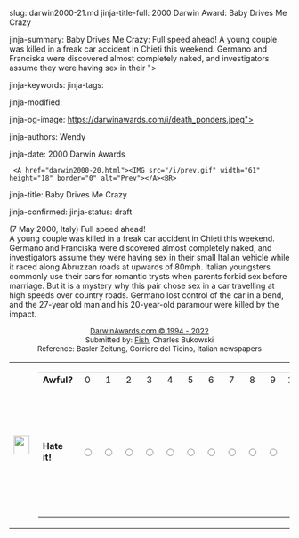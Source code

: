 slug: darwin2000-21.md
jinja-title-full: 2000 Darwin Award: Baby Drives Me Crazy

jinja-summary: Baby Drives Me Crazy: Full speed ahead! A young couple was killed in a freak car accident in Chieti this weekend. Germano and Franciska were discovered almost completely naked, and investigators assume they were having sex in their ">

jinja-keywords:
jinja-tags:

jinja-modified:

jinja-og-image: https://darwinawards.com/i/death_ponders.jpeg">

jinja-authors: Wendy

jinja-date: 2000 Darwin Awards

	 <A href="darwin2000-20.html"><IMG src="/i/prev.gif" width="61" height="18" border="0" alt="Prev"></A><BR>
	


jinja-title: Baby Drives Me Crazy


jinja-confirmed:
jinja-status: draft

(7 May 2000, Italy) Full speed ahead!<BR>
		A young couple was killed in a freak car accident in Chieti this weekend. Germano and Franciska were discovered almost completely naked, and investigators assume they were having sex in their small Italian vehicle while it raced along Abruzzan roads at upwards of 80mph. Italian youngsters commonly use their cars for romantic trysts when parents forbid sex before marriage. But it is a mystery why this pair chose sex in a car travelling at high speeds over country roads. Germano lost control of the car in a bend, and the 27-year old man and his 20-year-old paramour were killed by the impact.
		<P>
		<P align="center"><FONT size="-1"><A href="http://darwinawards.com/misc/copyright.html">DarwinAwards.com &copy; 1994 - 2022</A></FONT>
<FONT size="-1"><BR>
		 Submitted by: <A href="mailto:REMOVE-fish_666@bigfoot.com">Fish</A>, Charles Bukowski<BR>
		 Reference: Basler Zeitung, Corriere del Ticino, Italian newspapers</FONT>
	 </TD>
	 </TR>
	 </TABLE>
<!-- begin ranking block -->
<FORM action="/cgi/vote.pl" method="GET">
<TABLE border=0 background="/i/bgmain.jpg" cellpadding=5 cellspacing=0>
<TR>
<TD>
<IMG src="/i/point12.gif" border=0 width="28" height="34">
</TD>
<TD>
<TABLE border=0 background="" cellpadding=0 cellspacing=0>
<TR>
<TD align=left><B>Awful?</B></TD>
<TD align=center>0</TD>
<TD align=center>1</TD>
<TD align=center>2</TD>
<TD align=center>3</TD>
<TD align=center>4</TD>
<TD align=center>5</TD>
<TD align=center>6</TD>
<TD align=center>7</TD>
<TD align=center>8</TD>
<TD align=center>9</TD>
<TD align=center>10</TD>
<TD align=right><B>Great?</B></TD>
</TR>
<TR>
<TD align=left><B>Hate it!</B></TD>
<TD align=center><INPUT type="radio" name="votevalue" value="0"></TD>
<TD align=center><INPUT type="radio" name="votevalue" value="1"></TD>
<TD align=center><INPUT type="radio" name="votevalue" value="2"></TD>
<TD align=center><INPUT type="radio" name="votevalue" value="3"></TD>
<TD align=center><INPUT type="radio" name="votevalue" value="4"></TD>
<TD align=center><INPUT type="radio" name="votevalue" value="5"></TD>
<TD align=center><INPUT type="radio" name="votevalue" value="6"></TD>
<TD align=center><INPUT type="radio" name="votevalue" value="7"></TD>
<TD align=center><INPUT type="radio" name="votevalue" value="8"></TD>
<TD align=center><INPUT type="radio" name="votevalue" value="9"></TD>
<TD align=center><INPUT type="radio" name="votevalue" value="10"></TD>
<TD align=right><B>Love it!</B></TD>
<TD>
<IMG src="/i/point13.gif" border=0 width="28" height="34">
<INPUT type="submit" value="Vote on this Darwin Award!">
</FORM>
<!-- end ranking block -->

<!-- formerly email_a_friend pl -->

	<IMG src="/i/art/banwell/darwin2000-21.gif" width="415" height="421">
<BR>
<FONT size="-1"><A href="mailto:REMOVE-thomas.banwell@sympatico.ca">Cartoon by Thomas Banwell </A></FONT>
<TABLE width=100% border=0 background="/i/bgmain.jpg" cellspacing=5 cellpadding=10>
<TR>
	<TD align=center>
<A href="darwin2000-20.html">Previous</A>

</H2>
</CENTER>

<!--#include file=nav_2000.html -->


